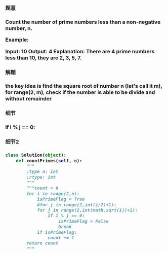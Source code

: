 <h3>题意<h3>
<p>
Count the number of prime numbers less than a non-negative number, n.

Example:

Input: 10
Output: 4
Explanation: There are 4 prime numbers less than 10, they are 2, 3, 5, 7.
<p>




<h3>解题<h3>
<p>the key idea is find the square root of number n (let's call it m), for range(2, m), check if 
the number is able to be divide and without remainder<p>




<h3>细节<h3>
<p>
if i % j == 0:
<p>


<h3>细节2<h3>
<p>

<p>

```python
class Solution(object):
    def countPrimes(self, n):
        """
        :type n: int
        :rtype: int
        """
        """count = 0
        for i in range(2,n):
            isPrimeFlag = True
            #for j in range(2,int(i/2)+1):
            for j in range(2,int(math.sqrt(i))+1):
                if i % j == 0:
                    isPrimeFlag = False
                    break
            if isPrimeFlag:
                count += 1
        return count
        """
```

